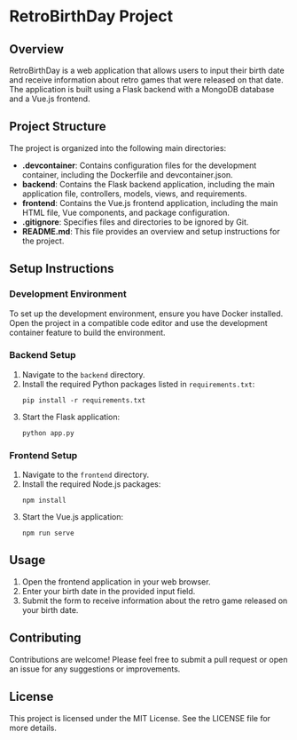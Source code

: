 # RetroBirthDay Project

## Overview
RetroBirthDay is a web application that allows users to input their birth date and receive information about retro games that were released on that date. The application is built using a Flask backend with a MongoDB database and a Vue.js frontend.

## Project Structure
The project is organized into the following main directories:

- **.devcontainer**: Contains configuration files for the development container, including the Dockerfile and devcontainer.json.
- **backend**: Contains the Flask backend application, including the main application file, controllers, models, views, and requirements.
- **frontend**: Contains the Vue.js frontend application, including the main HTML file, Vue components, and package configuration.
- **.gitignore**: Specifies files and directories to be ignored by Git.
- **README.md**: This file provides an overview and setup instructions for the project.

## Setup Instructions

### Development Environment
To set up the development environment, ensure you have Docker installed. Open the project in a compatible code editor and use the development container feature to build the environment.

### Backend Setup
1. Navigate to the `backend` directory.
2. Install the required Python packages listed in `requirements.txt`:
   ```
   pip install -r requirements.txt
   ```
3. Start the Flask application:
   ```
   python app.py
   ```

### Frontend Setup
1. Navigate to the `frontend` directory.
2. Install the required Node.js packages:
   ```
   npm install
   ```
3. Start the Vue.js application:
   ```
   npm run serve
   ```

## Usage
1. Open the frontend application in your web browser.
2. Enter your birth date in the provided input field.
3. Submit the form to receive information about the retro game released on your birth date.

## Contributing
Contributions are welcome! Please feel free to submit a pull request or open an issue for any suggestions or improvements.

## License
This project is licensed under the MIT License. See the LICENSE file for more details.